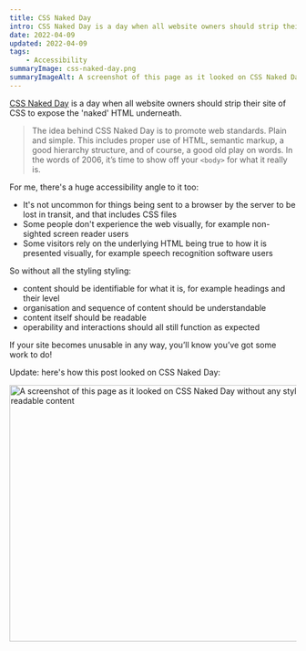 ```yaml
---
title: CSS Naked Day
intro: CSS Naked Day is a day when all website owners should strip their site of CSS to expose the 'naked' HTML underneath.
date: 2022-04-09
updated: 2022-04-09
tags:
    - Accessibility
summaryImage: css-naked-day.png
summaryImageAlt: A screenshot of this page as it looked on CSS Naked Day without any styling, showing sensibly ordered, semantic, readable content.
---
```


[CSS Naked Day](https://css-naked-day.github.io) is a day when all website owners should strip their site of CSS to expose the 'naked' HTML underneath.

> The idea behind CSS Naked Day is to promote web standards. Plain and simple. This includes proper use of HTML, semantic markup, a good hierarchy structure, and of course, a good old play on words. In the words of 2006, it’s time to show off your `<body>` for what it really is.

For me, there's a huge accessibility angle to it too:

- It's not uncommon for things being sent to a browser by the server to be lost in transit, and that includes CSS files
- Some people don't experience the web visually, for example non-sighted screen reader users
- Some visitors rely on the underlying HTML being true to how it is presented visually, for example speech recognition software users

So without all the styling styling:

- content should be identifiable for what it is, for example headings and their level
- organisation and sequence of content should be understandable
- content itself should be readable
- operability and interactions should all still function as expected

If your site becomes unusable in any way, you’ll know you’ve got some work to do!

Update: here's how this post looked on CSS Naked Day:

<picture>
    <source srcset="/assets/img/blog/css-naked-day.avif" type="image/avif" />
    <source srcset="/assets/img/blog/css-naked-day.webp" type="image/webp" />
    <img src="/assets/img/blog/css-naked-day.png" alt="A screenshot of this page as it looked on CSS Naked Day without any styling, showing sensibly ordered, semantic, readable content" width="800" height="450" loading="lazy" decoding="async" />
</picture>
